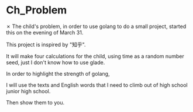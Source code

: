# Ch_Problem

✗ The child's problem, in order to use golang to do a small project, started this on the evening of March 31.

This project is inspired by "知乎". 

It will make four calculations for the child, using time as a random number seed, just I don't know how to use glade. 

In order to highlight the strength of golang, 

I will use the texts and English words that I need to climb out of high school junior high school. 

Then show them to you.
